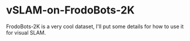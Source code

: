# vSLAM-on-FrodoBots-2K
 FrodoBots-2K is a very cool dataset, I'll put some details for how to use it for visual SLAM.

